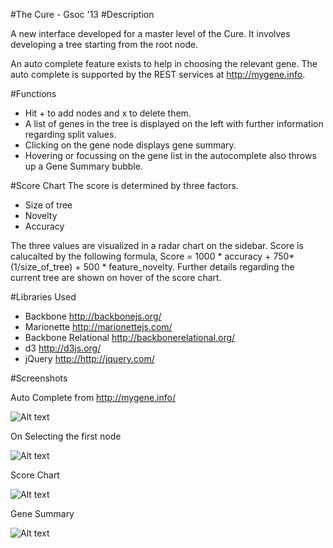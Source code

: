 #The Cure - Gsoc '13
#Description

A new interface developed for a master level of the Cure. It involves developing a tree starting from the root node. 

An auto complete feature exists to help in choosing the relevant gene. The auto complete is supported by the REST services at <http://mygene.info>. 

#Functions
 - Hit + to add nodes and x to delete them.
 - A list of genes in the tree is displayed on the left with further information regarding split values. 
 - Clicking on the gene node displays gene summary.
 - Hovering or focussing on the gene list in the autocomplete also throws up a Gene Summary bubble.

#Score Chart
The score is determined by three factors.

 - Size of tree
 - Novelty
 - Accuracy

The three values are visualized in a radar chart on the sidebar. 
Score is calucalted by the following formula,
Score = 1000 * accuracy + 750* (1/size_of_tree) + 500 * feature_novelty.
Further details regarding the current tree are shown on hover of the score chart.

#Libraries Used
- Backbone <http://backbonejs.org/>
- Marionette <http://marionettejs.com/>
- Backbone Relational <http://backbonerelational.org/>
- d3 <http://d3js.org/>
- jQuery <http://http://jquery.com/>


#Screenshots

Auto Complete from <http://mygene.info/> 

![Alt text](http://gkarthik.net/ss/Skywalker130920215152.png "Auto Complete") 

On Selecting the first node

![Alt text](http://gkarthik.net/ss/Skywalker130920215247.png "First Node Rendered") 

Score Chart

![Alt text](http://gkarthik.net/ss/Skywalker130920215338.png "Score Chart") 

Gene Summary

![Alt text](http://gkarthik.net/ss/Skywalker130920215440.png "Gene Summary") 



